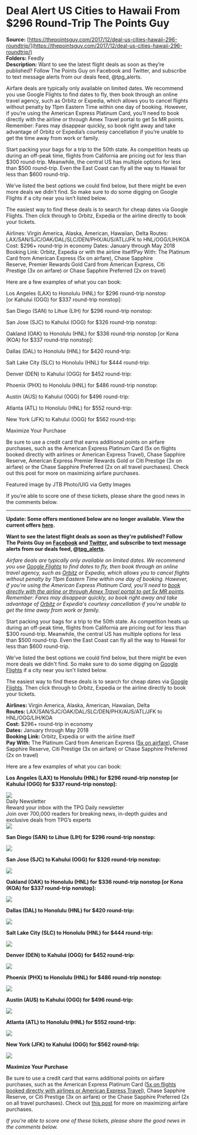 # Deal Alert US Cities to Hawaii From $296 Round-Trip The Points Guy

**Source:** [https://thepointsguy.com/2017/12/deal-us-cities-hawaii-296-roundtrip/](https://thepointsguy.com/2017/12/deal-us-cities-hawaii-296-roundtrip/)  
**Folders:** Feedly  
**Description:** Want to see the latest flight deals as soon as they’re published? Follow The Points Guy on Facebook and Twitter, and subscribe to text message alerts from our deals feed, @tpg_alerts.

Airfare deals are typically only available on limited dates. We recommend you use Google Flights to find dates to fly, then book through an online travel agency, such as Orbitz or Expedia, which allows you to cancel flights without penalty by 11pm Eastern Time within one day of booking. However, if you’re using the American Express Platinum Card, you’ll need to book directly with the airline or through Amex Travel portal to get 5x MR points. Remember: Fares may disappear quickly, so book right away and take advantage of Orbitz or Expedia’s courtesy cancellation if you’re unable to get the time away from work or family.

Start packing your bags for a trip to the 50th state. As competition heats up during an off-peak time, flights from California are pricing out for less than $300 round-trip. Meanwhile, the central US has multiple options for less than $500 round-trip. Even the East Coast can fly all the way to Hawaii for less than $600 round-trip.

We’ve listed the best options we could find below, but there might be even more deals we didn’t find. So make sure to do some digging on Google Flights if a city near you isn’t listed below.

The easiest way to find these deals is to search for cheap dates via Google Flights. Then click through to Orbitz, Expedia or the airline directly to book your tickets.

Airlines: Virgin America, Alaska, American, Hawaiian, Delta
Routes: LAX/SAN/SJC/OAK/DAL/SLC/DEN/PHX/AUS/ATL/JFK to HNL/OGG/LIH/KOA
Cost: $296+ round-trip in economy
Dates: January through May 2018
Booking Link: Orbitz, Expedia or with the airline itselfPay With: The Platinum Card from American Express (5x on airfare), Chase Sapphire Reserve, Premier Rewards Gold Card from American Express, Citi Prestige (3x on airfare) or Chase Sapphire Preferred (2x on travel)

Here are a few examples of what you can book:

Los Angeles (LAX) to Honolulu (HNL) for $296 round-trip nonstop [or Kahului (OGG) for $337 round-trip nonstop]:

San Diego (SAN) to Lihue (LIH) for $296 round-trip nonstop:

San Jose (SJC) to Kahului (OGG) for $326 round-trip nonstop:

Oakland (OAK) to Honolulu (HNL) for $336 round-trip nonstop [or Kona (KOA) for $337 round-trip nonstop]:

Dallas (DAL) to Honolulu (HNL) for $420 round-trip:

Salt Lake City (SLC) to Honolulu (HNL) for $444 round-trip:

Denver (DEN) to Kahului (OGG) for $452 round-trip:

Phoenix (PHX) to Honolulu (HNL) for $486 round-trip nonstop:

Austin (AUS) to Kahului (OGG) for $496 round-trip:

Atlanta (ATL) to Honolulu (HNL) for $552 round-trip:

New York (JFK) to Kahului (OGG) for $562 round-trip:

Maximize Your Purchase

Be sure to use a credit card that earns additional points on airfare purchases, such as the American Express Platinum Card (5x on flights booked directly with airlines or American Express Travel), Chase Sapphire Reserve, American Express Premier Rewards Gold or Citi Prestige (3x on airfare) or the Chase Sapphire Preferred (2x on all travel purchases). Check out this post for more on maximizing airfare purchases.

Featured image by JTB Photo/UIG via Getty Images

If you’re able to score one of these tickets, please share the good news in the comments below.


---

<div><p><b>Update: Some offers mentioned below are no longer available. View the current offers <a href="https://thepointsguy.com/credit-cards/best/?tid=post">here</a>.</b></p><p><strong>Want to see the latest flight deals as soon as they're published? Follow The Points Guy on <a href="https://www.facebook.com/thepointsguy">Facebook</a> and <a href="https://twitter.com/thepointsguy">Twitter</a>, and subscribe to text message alerts from our deals feed, @<a href="https://twitter.com/tpg_alerts">tpg_alerts</a>.</strong></p><p><i>Airfare deals are typically only available on limited dates. We recommend you use <a href="https://www.google.com/flights">Google Flights</a> to find dates to fly, then book through an online travel agency, such as <a href="https://thepointsguy.com/Orbitzcom">Orbitz</a> or Expedia, which allows you to cancel flights without penalty by 11pm Eastern Time within one day of booking. However, if you're using the American Express Platinum Card, you'll need to <a href="https://thepointsguy.com/credit-cards/reviews/amex-platinum-review/">book directly with the airline or through Amex Travel portal to get 5x MR points</a>. Remember: Fares may disappear quickly, so book right away and take advantage of <a href="https://thepointsguy.com/Orbitzcom">Orbitz</a> or Expedia's courtesy cancellation if you're unable to get the time away from work or family.</i></p><p>Start packing your bags for a trip to the 50th state. As competition heats up during an off-peak time, flights from California are pricing out for less than $300 round-trip. Meanwhile, the central US has multiple options for less than $500 round-trip. Even the East Coast can fly all the way to Hawaii for less than $600 round-trip.</p><p>We've listed the best options we could find below, but there might be even more deals we didn't find. So make sure to do some digging on <a href="https://www.google.com/flights/">Google Flights</a> if a city near you isn't listed below.</p><p>The easiest way to find these deals is to search for cheap dates via <a href="https://www.google.com/flights/">Google Flights</a>. Then click through to Orbitz, Expedia or the airline directly to book your tickets.</p><p><strong>Airlines: </strong>Virgin America, Alaska, American, Hawaiian, Delta<br><strong>Routes: </strong>LAX/SAN/SJC/OAK/DAL/SLC/DEN/PHX/AUS/ATL/JFK to HNL/OGG/LIH/KOA<br><strong>Cost:</strong> $296+ round-trip in economy<br><strong>Dates:</strong> January through May 2018<br><b>Booking Link: </b>Orbitz, Expedia or with the airline itself<br><strong>Pay With:</strong> The Platinum Card from American Express (<a href="https://thepointsguy.com/credit-cards/reviews/amex-platinum-review/">5x on airfare</a>), Chase Sapphire Reserve, Citi Prestige (3x on airfare) or Chase Sapphire Preferred (2x on travel)</p><p>Here are a few examples of what you can book:</p><p><strong>Los Angeles (LAX) to Honolulu (HNL) for $296 round-trip nonstop [or Kahului (OGG) for $337 round-trip nonstop]:</strong></p><div><picture><img src="https://thepointsguy.com/images/EmailSignUp/daily-dt.svg"></picture><div><div>Daily Newsletter</div><div>Reward your inbox with the TPG Daily newsletter</div><div>Join over 700,000 readers for breaking news, in-depth guides and exclusive deals from TPG’s experts</div></div></div><div><div><img src="https://runway-media-production.global.ssl.fastly.net/us/originals/2017/12/LAX-HNL-296-Virgin-America.png?fit=1024%2C1024px&amp;ssl=1&amp;width=1080"></div></div><p><strong>San Diego (SAN) to Lihue (LIH) for $296 round-trip nonstop:</strong></p><div><div><img src="https://runway-media-production.global.ssl.fastly.net/us/originals/2017/12/SAN-LIH-296-Alaska.png?fit=1024%2C1024px&amp;ssl=1&amp;width=1080"></div></div><p><strong>San Jose (SJC) to Kahului (OGG) for $326 round-trip nonstop:</strong></p><div><div><img src="https://runway-media-production.global.ssl.fastly.net/us/originals/2017/12/SJC-OGG-326-Alaska.png?fit=1024%2C1024px&amp;ssl=1&amp;width=1080"></div></div><p><strong>Oakland (OAK) to Honolulu (HNL) for $336 round-trip nonstop [or Kona (KOA) for $337 round-trip nonstop]:</strong></p><div><div><img src="https://runway-media-production.global.ssl.fastly.net/us/originals/2017/12/OAK-HNL-336-Alaska.png?fit=1024%2C1024px&amp;ssl=1&amp;width=1080"></div></div><p><strong>Dallas (DAL) to Honolulu (HNL) for $420 round-trip:</strong></p><div><div><img src="https://runway-media-production.global.ssl.fastly.net/us/originals/2017/12/DAL-HNL-Virgin-America-420.png?fit=1024%2C1024px&amp;ssl=1&amp;width=1080"></div></div><p><strong>Salt Lake City (SLC) to Honolulu (HNL) for $444 round-trip:</strong></p><div><div><img src="https://runway-media-production.global.ssl.fastly.net/us/originals/2017/12/SLC-HNL-444-American.png?fit=1024%2C1024px&amp;ssl=1&amp;width=1080"></div></div><p><strong>Denver (DEN) to Kahului (OGG) for $452 round-trip:</strong></p><div><div><img src="https://runway-media-production.global.ssl.fastly.net/us/originals/2017/12/DEN-OGG-Virgin-America-452.png?fit=1024%2C1024px&amp;ssl=1&amp;width=1080"></div></div><p><strong>Phoenix (PHX) to Honolulu (HNL) for $486 round-trip nonstop:</strong></p><div><div><img src="https://runway-media-production.global.ssl.fastly.net/us/originals/2017/12/PHX-HNL-486-Hawaiian.png?fit=1024%2C1024px&amp;ssl=1&amp;width=1080"></div></div><p><strong>Austin (AUS) to Kahului (OGG) for $496 round-trip:</strong></p><div><div><img src="https://runway-media-production.global.ssl.fastly.net/us/originals/2017/12/AUS-OGG-496-Delta-Basic-Economy.png?fit=1024%2C1024px&amp;ssl=1&amp;width=1080"></div></div><p><strong>Atlanta (ATL) to Honolulu (HNL) for $552 round-trip:</strong></p><div><div><img src="https://runway-media-production.global.ssl.fastly.net/us/originals/2017/12/ATL-HNL-552-American.png?fit=1024%2C1024px&amp;ssl=1&amp;width=1080"></div></div><p><strong>New York (JFK) to Kahului (OGG) for $562 round-trip:</strong></p><div><div><img src="https://runway-media-production.global.ssl.fastly.net/us/originals/2017/12/JFK-OGG-562-Virgin-America.png?fit=1024%2C1024px&amp;ssl=1&amp;width=1080"></div></div><p><strong>Maximize Your Purchase</strong></p><p>Be sure to use a credit card that earns additional points on airfare purchases, such as the American Express Platinum Card (<a href="https://thepointsguy.com/credit-cards/reviews/amex-platinum-review/">5x on flights booked directly with airlines or American Express Travel</a>), Chase Sapphire Reserve, or Citi Prestige (3x on airfare) or the Chase Sapphire Preferred (2x on all travel purchases). Check out <a href="https://thepointsguy.com/credit-cards/best-cards-airfare-purchases/">this post</a> for more on maximizing airfare purchases.</p><p><i>If you're able to score one of these tickets, please share the good news in the comments below.</i></p></div>